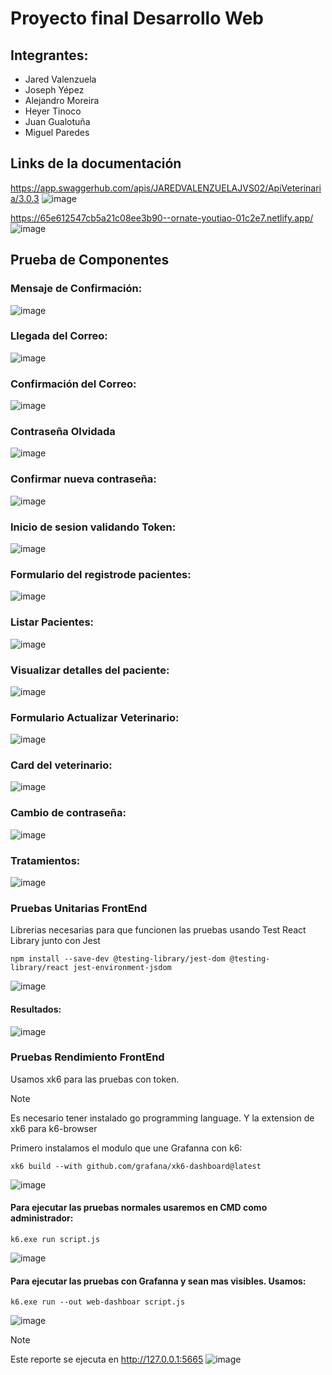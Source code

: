 # Proyecto final Desarrollo Web
## Integrantes: 
* Jared Valenzuela
* Joseph Yépez
* Alejandro Moreira
* Heyer Tinoco
* Juan Gualotuña
* Miguel Paredes

## Links de la documentación
https://app.swaggerhub.com/apis/JAREDVALENZUELAJVS02/ApiVeterinaria/3.0.3
![image](https://github.com/Miguel-Paredes/examen-final-web/assets/126533404/d7cbbcfa-6dc5-4332-8a2b-584a2548401e)

https://65e612547cb5a21c08ee3b90--ornate-youtiao-01c2e7.netlify.app/
![image](https://github.com/Miguel-Paredes/examen-final-web/assets/126533404/8c441526-e83f-4cef-9590-02f24a5e3979)

## Prueba de Componentes
### Mensaje de Confirmación:
![image](https://github.com/Miguel-Paredes/examen-final-web/assets/117741739/63ac09d8-f0ee-4b18-b3b9-65b223578a22)

### Llegada del Correo:
![image](https://github.com/Miguel-Paredes/examen-final-web/assets/117741739/bd5c7b4f-b337-43d4-a4da-8ea46dbfeeb1)

### Confirmación del Correo:
![image](https://github.com/Miguel-Paredes/examen-final-web/assets/117741739/578eed46-918e-4f09-8a63-b157e8d981aa)
### Contraseña Olvidada
![image](https://github.com/Miguel-Paredes/examen-final-web/assets/117741739/38cb87e1-7246-49c0-a851-8ab08899f424)
### Confirmar nueva contraseña:
![image](https://github.com/Miguel-Paredes/examen-final-web/assets/117741739/7dc66f50-95d8-452e-b908-8551aa1e057b)
### Inicio de sesion validando  Token:
![image](https://github.com/Miguel-Paredes/examen-final-web/assets/117741739/73bd1206-f89c-4de1-b7de-6e940d4d7523)
### Formulario del registrode pacientes:
![image](https://github.com/Miguel-Paredes/examen-final-web/assets/117741739/737d0433-3718-42c0-bb1f-2eeb921e639f)
### Listar Pacientes:
![image](https://github.com/Miguel-Paredes/examen-final-web/assets/117741739/161f7ce1-643c-4239-ba94-9e5d3f177007)
### Visualizar detalles del paciente:
![image](https://github.com/Miguel-Paredes/examen-final-web/assets/117741739/7ef87efe-d54d-4161-bfaa-b97c81ad4c6a)
### Formulario Actualizar Veterinario:
![image](https://github.com/Miguel-Paredes/examen-final-web/assets/117741739/3e1f5e89-ee73-42d7-adee-7b21dc16ea32)
### Card del veterinario:
![image](https://github.com/Miguel-Paredes/examen-final-web/assets/117741739/f7962f40-7ded-4b18-92dd-994118deeb52)
### Cambio de contraseña:
![image](https://github.com/Miguel-Paredes/examen-final-web/assets/117741739/67554543-61d0-41f1-a69c-2d14eb9cdae9)
### Tratamientos:
![image](https://github.com/Miguel-Paredes/examen-final-web/assets/117741739/e55f46ca-af0a-46c5-b8a8-89f5f7495fe1)

### Pruebas Unitarias FrontEnd
Librerias necesarias para que funcionen las pruebas usando Test React Library junto con Jest
```
npm install --save-dev @testing-library/jest-dom @testing-library/react jest-environment-jsdom
```
![image](https://github.com/Miguel-Paredes/examen-final-web/assets/117741739/831d86bb-36f1-46b4-aec5-ed01bf58b2e7)
#### Resultados: 
![image](https://github.com/Miguel-Paredes/examen-final-web/assets/117741739/a9452b1d-b0dd-44dd-997a-ecdc0e496d93)

### Pruebas Rendimiento FrontEnd
Usamos xk6 para las pruebas con token. 
> [!NOTE]
>
> Es necesario tener instalado go programming language. Y la extension de xk6 para k6-browser

Primero instalamos el modulo que une Grafanna con k6:
```
xk6 build --with github.com/grafana/xk6-dashboard@latest
```
![image](https://github.com/Miguel-Paredes/examen-final-web/assets/117741739/fe1e11d1-1de0-4c3d-a060-68dd6a12499c)

#### Para ejecutar las pruebas normales usaremos en CMD como administrador: 
```
k6.exe run script.js
```
![image](https://github.com/Miguel-Paredes/examen-final-web/assets/117741739/b963b04e-9775-4d05-8811-39e6a6b0ca88)
#### Para ejecutar las pruebas con Grafanna y sean mas visibles. Usamos: 

```
k6.exe run --out web-dashboar script.js
```
![image](https://github.com/Miguel-Paredes/examen-final-web/assets/117741739/efee21f0-7b86-47d0-a0b5-26ca74f54116)
> [!NOTE]
>
> Este reporte se ejecuta en http://127.0.0.1:5665
![image](https://github.com/Miguel-Paredes/examen-final-web/assets/117741739/18936351-abf4-45ec-9a30-f5f71cb03cd2)

